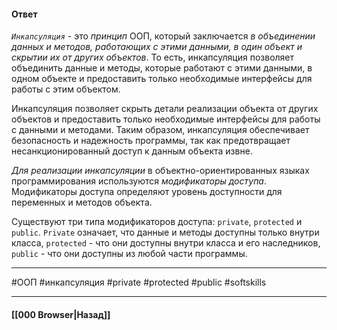 #### Ответ

*`Инкапсуляция`* - это *принцип* ООП, который заключается *в объединении данных и методов, работающих с этими данными, в один объект и скрытии их от других объектов*. То есть, инкапсуляция позволяет объединить данные и методы, которые работают с этими данными, в одном объекте и предоставить только необходимые интерфейсы для работы с этим объектом.

Инкапсуляция позволяет скрыть детали реализации объекта от других объектов и предоставить только необходимые интерфейсы для работы с данными и методами. Таким образом, инкапсуляция обеспечивает безопасность и надежность программы, так как предотвращает несанкционированный доступ к данным объекта извне.

*Для реализации инкапсуляции* в объектно-ориентированных языках программирования используются *модификаторы доступа*. Модификаторы доступа определяют уровень доступности для переменных и методов объекта. 

Существуют три типа модификаторов доступа: `private`, `protected` и `public`. 
`Private` означает, что данные и методы доступны только внутри класса, `protected` - что они доступны внутри класса и его наследников, `public` - что они доступны из любой части программы.

___
#ООП #инкапсуляция #private #protected #public #softskills

___

#### [[000 Browser|Назад]]